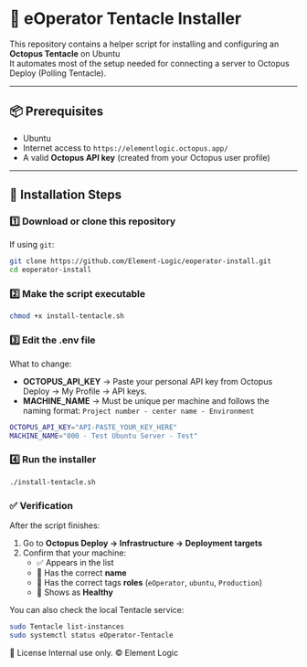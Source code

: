 # 🧰 eOperator Tentacle Installer

This repository contains a helper script for installing and configuring an **Octopus Tentacle** on Ubuntu  
It automates most of the setup needed for connecting a server to Octopus Deploy (Polling Tentacle).

---

## 📦 Prerequisites

- Ubuntu 
- Internet access to `https://elementlogic.octopus.app/`  
- A valid **Octopus API key** (created from your Octopus user profile)

---

## 🚀 Installation Steps

### 1️⃣ Download or clone this repository

If using `git`:
```bash
git clone https://github.com/Element-Logic/eoperator-install.git
cd eoperator-install
```


### 2️⃣ Make the script executable
```bash
chmod +x install-tentacle.sh
```

### 3️⃣ Edit the .env file
What to change:
- **OCTOPUS_API_KEY** → Paste your personal API key from Octopus Deploy → My Profile → API keys.
- **MACHINE_NAME** → Must be unique per machine and follows the naming format: `Project number - center name - Environment`

```bash
OCTOPUS_API_KEY="API-PASTE_YOUR_KEY_HERE"
MACHINE_NAME="000 - Test Ubuntu Server - Test"
```

### 4️⃣ Run the installer
```bash
./install-tentacle.sh
```


### ✅ Verification

After the script finishes:

1. Go to **Octopus Deploy → Infrastructure → Deployment targets**
2. Confirm that your machine:
   - ✅ Appears in the list  
   - 📝 Has the correct **name**  
   - 🧠 Has the correct tags **roles** (`eOperator`, `ubuntu`, `Production`)  
   - 💚 Shows as **Healthy**

You can also check the local Tentacle service:

```bash
sudo Tentacle list-instances
sudo systemctl status eOperator-Tentacle
```


📄 License
Internal use only. © Element Logic